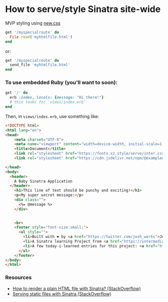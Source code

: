 # How to serve/style Sinatra site-wide

MVP styling using [new.css](https://newcss.net/)

```ruby
get '/myspecialroute' do
  File.read('myhtmlfile.html')
end
```

or:

```ruby
get '/myspecialroute' do
  send_file 'myhtmlfile.html'
end
```

### To use embedded Ruby (you'll want to soon):

```ruby
get '/' do
  erb :index, locals: {message: "Hi there!"}
  # this looks for `views/index.erb`
end
```

Then, in `views/index.erb`, use something like:

```html
<!DOCTYPE html>
<html lang="en">
<head>
    <meta charset="UTF-8">
    <meta name="viewport" content="width=device-width, initial-scale=1.0">
    <title>Document</title>
    <link rel="stylesheet" href="https://fonts.xz.style/serve/inter.css">
    <link rel="stylesheet" href="https://cdn.jsdelivr.net/npm/@exampledev/new.css@1.1.2/new.min.css">

</head>
<body>
  <header>
    A Baby Sinatra Application
  </header>
    <h1>This line of text should be punchy and exciting!</h1>
    <p>My super secret message:</p>
    <div class="">
      <%= @message %>
    </div>

    
    <br>
    <footer style="font-size:small;">
      <ul style="">
        <li>Built with ❤ by <a href="https://twitter.com/josh_works">Josh Thompson</a></li>
        <li>A Sinatra learning Project from <a href="https://intermediateruby.com/sinatra-basics">Intermediate Ruby</a></li>
        <li>A few today-i-learned entries for this project: <a href="https://github.com/josh-works/til/tree/main/sinatra">til/sinatra</a></li>
      </ul>
    </footer>
</body>
</html>
```




### Resources

- [How to render a plain HTML file with Sinatra? (StackOverflow)](https://stackoverflow.com/questions/7997081/how-to-render-a-plain-html-file-with-sinatra)
- [Serving static files with Sinatra (StackOverflow)](https://stackoverflow.com/questions/2437390/serving-static-files-with-sinatra)